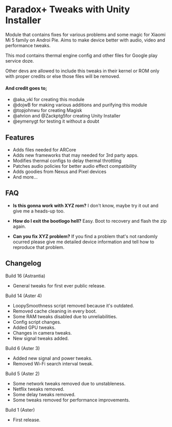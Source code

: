 # Paradox+ Tweaks with Unity Installer
Module that contains fixes for various problems and some magic for Xiaomi Mi 5 family on Androi Pie. Aims to make device better with audio, video and performance tweaks.

This mod contains thermal engine config and other files for Google play service doze.

Other devs are allowed to include this tweaks in their kernel or ROM only with proper credits or else those files will be removed. 

#### And credit goes to;
* @aka_vkl for creating this module
* @dojwB for making various additions and purifying this module
* @topjohnwu for creating Magisk
* @ahrion and @Zackptg5for creating Unity Installer
* @eymenygt for testing it without a doubt


## Features
* Adds files needed for ARCore
* Adds new frameworks that may needed for 3rd party apps.
* Modifies thermal configs to delay thermal throttling
* Patches audio policies for better audio effect compatibility
* Adds goodies from Nexus and Pixel devices
* And more...


## FAQ
* **Is this gonna work with XYZ rom?**
I don't know, maybe try it out and give me a heads-up too.

* **How do I exit the bootlogo hell?**
Easy. Boot to recovery and flash the zip again.

* **Can you fix XYZ problem?**
If you find a problem that's not randomly ocurred please give me detailed device information and tell how to reproduce that problem.


## Changelog
Build 16 (Astrantia)
* General tweaks for first ever public release.

Build 14 (Aster 4)
* LoopySmoothness script removed because it's outdated.
* Removed cache cleaning in every boot.
* Some RAM tweaks disabled due to unreliabilities.
* Config script changes.
* Added GPU tweaks. 
* Changes in camera tweaks.
* New signal tweaks added.

Build 6 (Aster 3)
* Added new signal and power tweaks.
* Removed Wi-Fi search interval tweak.

Build 5 (Aster 2)
* Some network tweaks removed due to unstableness.
* Netflix tweaks removed.
* Some delay tweaks removed.
* Some tweaks removed for performance improvements.

Build 1 (Aster)
* First release.
